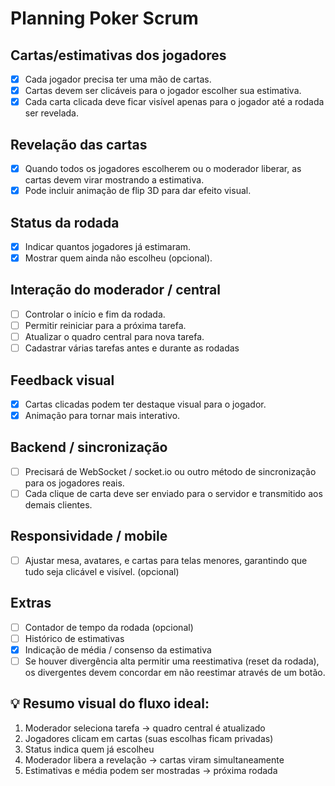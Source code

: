 # Planning Poker Scrum

## Cartas/estimativas dos jogadores

- [x] Cada jogador precisa ter uma mão de cartas.
- [x] Cartas devem ser clicáveis para o jogador escolher sua estimativa.
- [x] Cada carta clicada deve ficar visível apenas para o jogador até a rodada ser revelada.

## Revelação das cartas
- [x] Quando todos os jogadores escolherem ou o moderador liberar, as cartas devem virar mostrando a estimativa.
- [x] Pode incluir animação de flip 3D para dar efeito visual.

## Status da rodada
- [x] Indicar quantos jogadores já estimaram.
- [x] Mostrar quem ainda não escolheu (opcional).

## Interação do moderador / central
- [ ] Controlar o início e fim da rodada.
- [ ] Permitir reiniciar para a próxima tarefa.
- [ ] Atualizar o quadro central para nova tarefa.
- [ ] Cadastrar várias tarefas antes e durante as rodadas

## Feedback visual
- [x] Cartas clicadas podem ter destaque visual para o jogador.
- [x] Animação para tornar mais interativo.

## Backend / sincronização

- [ ] Precisará de WebSocket / socket.io ou outro método de sincronização para os jogadores reais.
- [ ] Cada clique de carta deve ser enviado para o servidor e transmitido aos demais clientes.

## Responsividade / mobile
- [ ] Ajustar mesa, avatares, e cartas para telas menores, garantindo que tudo seja clicável e visível. (opcional)

## Extras
- [ ] Contador de tempo da rodada (opcional)
- [ ] Histórico de estimativas
- [x] Indicação de média / consenso da estimativa
- [ ] Se houver divergência alta permitir uma reestimativa (reset da rodada), os divergentes devem concordar em não reestimar através de um botão.

## 💡 Resumo visual do fluxo ideal:
1. Moderador seleciona tarefa → quadro central é atualizado
2. Jogadores clicam em cartas (suas escolhas ficam privadas)
3. Status indica quem já escolheu
4. Moderador libera a revelação → cartas viram simultaneamente
5. Estimativas e média podem ser mostradas → próxima rodada